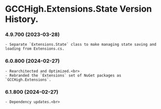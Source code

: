 ﻿# GCCHigh.Extensions.State Version History.

### **4.9.700 (2023-03-28)**<br>
	- Separate `Extensions.State` class to make managing state saving and loading from Extensions.cs.

### **6.0.800 (2024-02-27)**<br>
	- Rearchitected and Optimized.<br>
	- Rebranded the `Extensions` set of NuGet packages as `GCCHigh.Extensions`.

### **6.1.800 (2024-02-27)**<br>
	- Dependency updates.<br>
